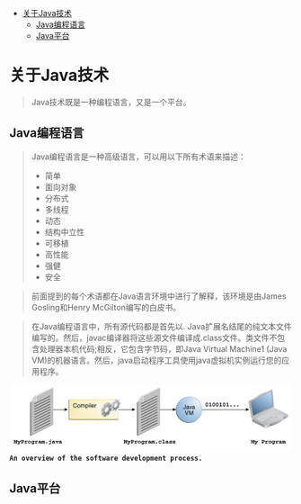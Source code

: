 - [关于Java技术](#%e5%85%b3%e4%ba%8ejava%e6%8a%80%e6%9c%af)
  - [Java编程语言](#java%e7%bc%96%e7%a8%8b%e8%af%ad%e8%a8%80)
  - [Java平台](#java%e5%b9%b3%e5%8f%b0)
# 关于Java技术
> Java技术既是一种编程语言，又是一个平台。
## Java编程语言
> Java编程语言是一种高级语言，可以用以下所有术语来描述：
> - 简单
> - 面向对象
> - 分布式
> - 多线程
> - 动态
> - 结构中立性
> - 可移植
> - 高性能
> - 强健
> - 安全

> 前面提到的每个术语都在Java语言环境中进行了解释，该环境是由James Gosling和Henry McGilton编写的白皮书。

> 在Java编程语言中，所有源代码都是首先以. Java扩展名结尾的纯文本文件编写的。然后，javac编译器将这些源文件编译成.class文件。类文件不包含处理器本机代码;相反，它包含字节码，即Java Virtual Machine1 (Java VM)的机器语言。然后，java启动程序工具使用java虚拟机实例运行您的应用程序。

![](./img/getStarted-compiler.gif)  
**`An overview of the software development process.`**
## Java平台